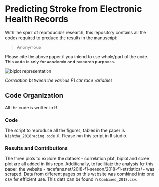 # Predicting Stroke from Electronic Health Records

With the spirit of reproducible research, this repository contains all the codes required to produce the results in the manuscript: 

> Anonymous

Please cite the above paper if you intend to use whole/part of the code. This code is only for academic and research purposes.

![biplot representation](Rplot_corrplot.png)

*Correlation between the various F1 car race variables*

## Code Organization
All the code is written in R. 

### Code 
The script to reproduce all the figures, tables in the paper is `Nishtha_2018racing code.R`. Please run this script in R studio.

### Results and Contributions 
The three plots to explore the dataset - correlation plot, biplot and scree plot are all added in this repo. Additionally, to facilitate the analysis for this paper, the website - [racefans.net/2018-f1-season/2018-f1-statistics/](racefans.net/2018-f1-season/2018-f1-statistics/) - was scraped. Data from different pages on this website was combined into one csv for efficient use. This data can be found in `Combined_2018.csv`.
